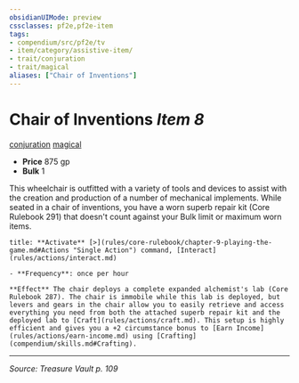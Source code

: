 ```yaml
---
obsidianUIMode: preview
cssclasses: pf2e,pf2e-item
tags:
- compendium/src/pf2e/tv
- item/category/assistive-item/
- trait/conjuration
- trait/magical
aliases: ["Chair of Inventions"]
---
```

# Chair of Inventions *Item 8*  
[conjuration](rules/traits/conjuration.md "Conjuration School Trait")  [magical](rules/traits/magical.md "Magical Item Trait")  

- **Price** 875 gp
- **Bulk** 1

This wheelchair is outfitted with a variety of tools and devices to assist with the creation and production of a number of mechanical implements. While seated in a chair of inventions, you have a worn superb repair kit (Core Rulebook 291) that doesn't count against your Bulk limit or maximum worn items.

```ad-embed-ability
title: **Activate** [>](rules/core-rulebook/chapter-9-playing-the-game.md#Actions "Single Action") command, [Interact](rules/actions/interact.md)

- **Frequency**: once per hour

**Effect** The chair deploys a complete expanded alchemist's lab (Core Rulebook 287). The chair is immobile while this lab is deployed, but levers and gears in the chair allow you to easily retrieve and access everything you need from both the attached superb repair kit and the deployed lab to [Craft](rules/actions/craft.md). This setup is highly efficient and gives you a +2 circumstance bonus to [Earn Income](rules/actions/earn-income.md) using [Crafting](compendium/skills.md#Crafting).
```


---
*Source: Treasure Vault p. 109*